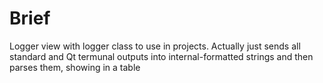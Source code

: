 # Brief
Logger view with logger class to use in projects. Actually just sends all standard and Qt termunal outputs into internal-formatted strings and then parses them, showing in a table
